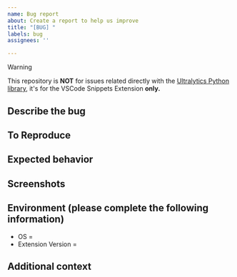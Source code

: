 ```yaml
---
name: Bug report
about: Create a report to help us improve
title: "[BUG] "
labels: bug
assignees: ''

---
```


> [!WARNING] 
> This repository is **NOT** for issues related directly with the [Ultralytics Python library](https://github.com/ultralytics/ultralytics), it's for the VSCode Snippets Extension **only.**

## Describe the bug
<!--A clear and concise description of what the bug is.-->


## To Reproduce
<!--Clearly list steps to reproduce the behavior-->


## Expected behavior
<!--A clear and concise description of what you expected to happen.-->


## Screenshots
<!--If applicable, add screenshots to help explain your problem.-->


## Environment (please complete the following information)
 - OS = 
   <!--[e.g. Windows 10, Linux, MacOS, etc.]-->
 - Extension Version = 
  <!--[e.g. 1.2.3]-->


## Additional context
<!--Add any other context about the problem here.-->

